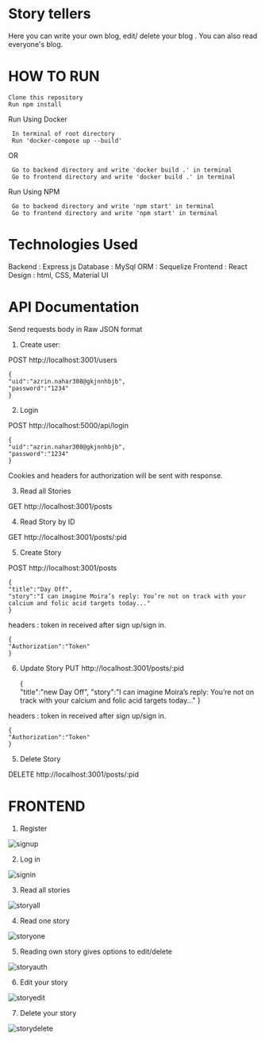 # Story tellers
Here you can write your own blog, edit/ delete your blog . You can also read everyone's blog.

# HOW TO RUN
    Clone this repository
    Run npm install

  Run Using Docker

     In terminal of root directory
     Run 'docker-compose up --build'
     
  OR

     Go to backend directory and write 'docker build .' in terminal
     Go to frontend directory and write 'docker build .' in terminal

  Run Using NPM

     Go to backend directory and write 'npm start' in terminal
     Go to frontend directory and write 'npm start' in terminal



# Technologies Used
   Backend : Express js
   Database : MySql
   ORM : Sequelize
   Frontend : React
   Design : html, CSS, Material UI
    

# API Documentation
Send requests body in Raw JSON format
1. Create user:

POST http://localhost:3001/users

    {
    "uid":"azrin.nahar308@gkjnnhbjb",
    "password":"1234"
    }

2. Login 

POST http://localhost:5000/api/login

    {
    "uid":"azrin.nahar308@gkjnnhbjb",
    "password":"1234"
    }

Cookies and headers for authorization will be sent with response.

3. Read all Stories

GET http://localhost:3001/posts

4. Read Story by ID

GET http://localhost:3001/posts/:pid

5. Create Story

POST http://localhost:3001/posts


    {   
    "title":"Day Off",
    "story":"I can imagine Moira’s reply: You’re not on track with your calcium and folic acid targets today..."
    }

    
headers : token in received after sign up/sign in.

    {
    "Authorization":"Token" 
    }

6. Update Story
PUT http://localhost:3001/posts/:pid


    {   
    "title":"new Day Off",
    "story":"I can imagine Moira’s reply: You’re not on track with your calcium and folic acid targets today..."
    }



headers : token in received after sign up/sign in.

    {
    "Authorization":"Token" 
    }

    
5. Delete Story

DELETE http://localhost:3001/posts/:pid

# FRONTEND

1. Register

![signup](https://user-images.githubusercontent.com/42313074/122336259-5da67e80-cf5e-11eb-817f-a84fb73a86f7.PNG)

2. Log in


![signin](https://user-images.githubusercontent.com/42313074/122336435-af4f0900-cf5e-11eb-9e20-386a1dc4ccaa.PNG)

3. Read all stories

![storyall](https://user-images.githubusercontent.com/42313074/122336496-c7bf2380-cf5e-11eb-8a54-6a6422bb9aac.PNG)


4. Read one story

![storyone](https://user-images.githubusercontent.com/42313074/122336566-e1f90180-cf5e-11eb-86ca-ce8c8ff6b433.PNG)


5. Reading own story gives options to edit/delete

![storyauth](https://user-images.githubusercontent.com/42313074/122336610-efae8700-cf5e-11eb-83fb-7a9ced7e8818.PNG)


6. Edit your story

![storyedit](https://user-images.githubusercontent.com/42313074/122336661-02c15700-cf5f-11eb-9122-5e126198528e.PNG)


7. Delete your story

![storydelete](https://user-images.githubusercontent.com/42313074/122336713-166cbd80-cf5f-11eb-8da2-991ee86a7698.PNG)
